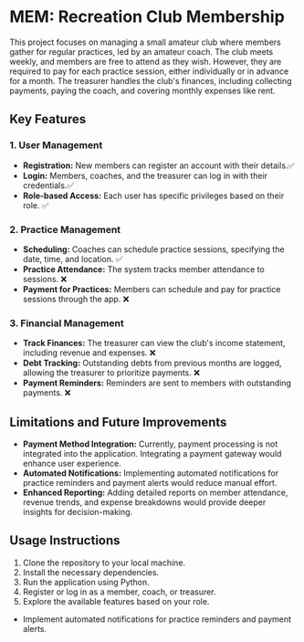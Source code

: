 # MEM: Recreation Club Membership

This project focuses on managing a small amateur club where members gather for regular practices, led by an amateur coach. The club meets weekly, and members are free to attend as they wish. However, they are required to pay for each practice session, either individually or in advance for a month. The treasurer handles the club's finances, including collecting payments, paying the coach, and covering monthly expenses like rent.

## Key Features

### 1. User Management
- **Registration:** New members can register an account with their details.✅
- **Login:** Members, coaches, and the treasurer can log in with their credentials.✅
- **Role-based Access:** Each user has specific privileges based on their role. ✅

### 2. Practice Management
- **Scheduling:** Coaches can schedule practice sessions, specifying the date, time, and location. ✅
- **Practice Attendance:** The system tracks member attendance to sessions. ❌
- **Payment for Practices:** Members can schedule and pay for practice sessions through the app. ❌

### 3. Financial Management
- **Track Finances:** The treasurer can view the club's income statement, including revenue and expenses. ❌
- **Debt Tracking:** Outstanding debts from previous months are logged, allowing the treasurer to prioritize payments. ❌
- **Payment Reminders:** Reminders are sent to members with outstanding payments. ❌

## Limitations and Future Improvements

- **Payment Method Integration:** Currently, payment processing is not integrated into the application. Integrating a payment gateway would enhance user experience.
- **Automated Notifications:** Implementing automated notifications for practice reminders and payment alerts would reduce manual effort.
- **Enhanced Reporting:** Adding detailed reports on member attendance, revenue trends, and expense breakdowns would provide deeper insights for decision-making.

## Usage Instructions

1. Clone the repository to your local machine.
2. Install the necessary dependencies.
3. Run the application using Python.
4. Register or log in as a member, coach, or treasurer.
5. Explore the available features based on your role.


- Implement automated notifications for practice reminders and payment alerts.
